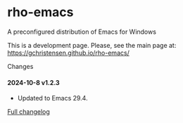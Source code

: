 # rho-emacs
A preconfigured distribution of Emacs for Windows

This is a development page. Please, see the main page at: https://gchristensen.github.io/rho-emacs/

Changes

#### 2024-10-8 v1.2.3

* Updated to Emacs 29.4.

[Full changelog](changelog.md)